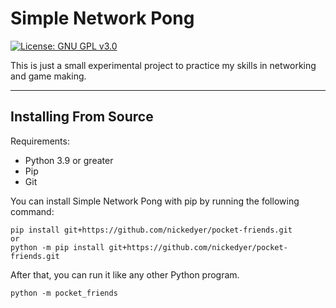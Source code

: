 # Simple Network Pong

[![License: GNU GPL v3.0](https://img.shields.io/badge/license-GNU%20GPL%20v3.0-blue)](LICENSE)

This is just a small experimental project to practice my skills in networking and game making.

---

## Installing From Source

Requirements:
- Python 3.9 or greater
- Pip
- Git

You can install Simple Network Pong with pip by running the following command:
```
pip install git+https://github.com/nickedyer/pocket-friends.git
or
python -m pip install git+https://github.com/nickedyer/pocket-friends.git
```

After that, you can run it like any other Python program.

`python -m pocket_friends`